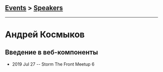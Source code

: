 ## [Events](../README.md) > [Speakers](../speakers.md)
---

# Андрей Космыков

## Введение в веб-компоненты
- 2019 Jul 27 -- Storm The Front Meetup 6    
